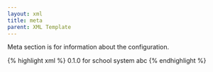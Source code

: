 ```yaml
---
layout: xml
title: meta
parent: XML Template
---
```

Meta section is for information about the configuration.

{% highlight xml %}
<root>
    <meta>
        <version>0.1.0</version>
        <description>for school system abc</description>
    </meta>
{% endhighlight %}


